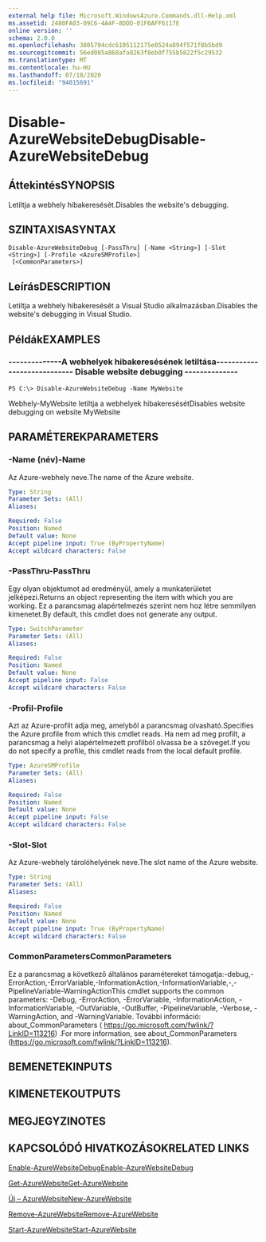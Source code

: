 ```yaml
---
external help file: Microsoft.WindowsAzure.Commands.dll-Help.xml
ms.assetid: 2480FA03-09C6-4A4F-8DDD-01F6AFF6117E
online version: ''
schema: 2.0.0
ms.openlocfilehash: 3805794cdc6105112175e0524a894f571f8b5bd9
ms.sourcegitcommit: 56ed085a868afa8263f8eb0f755b5822f5c29532
ms.translationtype: MT
ms.contentlocale: hu-HU
ms.lasthandoff: 07/18/2020
ms.locfileid: "94015691"
---
```

# <span data-ttu-id="29002-101">Disable-AzureWebsiteDebug</span><span class="sxs-lookup"><span data-stu-id="29002-101">Disable-AzureWebsiteDebug</span></span>

## <span data-ttu-id="29002-102">Áttekintés</span><span class="sxs-lookup"><span data-stu-id="29002-102">SYNOPSIS</span></span>
<span data-ttu-id="29002-103">Letiltja a webhely hibakeresését.</span><span class="sxs-lookup"><span data-stu-id="29002-103">Disables the website's debugging.</span></span>

## <span data-ttu-id="29002-104">SZINTAXISA</span><span class="sxs-lookup"><span data-stu-id="29002-104">SYNTAX</span></span>

```
Disable-AzureWebsiteDebug [-PassThru] [-Name <String>] [-Slot <String>] [-Profile <AzureSMProfile>]
 [<CommonParameters>]
```

## <span data-ttu-id="29002-105">Leírás</span><span class="sxs-lookup"><span data-stu-id="29002-105">DESCRIPTION</span></span>
<span data-ttu-id="29002-106">Letiltja a webhely hibakeresését a Visual Studio alkalmazásban.</span><span class="sxs-lookup"><span data-stu-id="29002-106">Disables the website's debugging in Visual Studio.</span></span>

## <span data-ttu-id="29002-107">Példák</span><span class="sxs-lookup"><span data-stu-id="29002-107">EXAMPLES</span></span>

### <span data-ttu-id="29002-108">--------------A webhelyek hibakeresésének letiltása--------------</span><span class="sxs-lookup"><span data-stu-id="29002-108">--------------  Disable website debugging --------------</span></span>
```
PS C:\> Disable-AzureWebsiteDebug -Name MyWebsite
```

<span data-ttu-id="29002-109">Webhely-MyWebsite letiltja a webhelyek hibakeresését</span><span class="sxs-lookup"><span data-stu-id="29002-109">Disables website debugging on website MyWebsite</span></span>

## <span data-ttu-id="29002-110">PARAMÉTEREK</span><span class="sxs-lookup"><span data-stu-id="29002-110">PARAMETERS</span></span>

### <span data-ttu-id="29002-111">-Name (név)</span><span class="sxs-lookup"><span data-stu-id="29002-111">-Name</span></span>
<span data-ttu-id="29002-112">Az Azure-webhely neve.</span><span class="sxs-lookup"><span data-stu-id="29002-112">The name of the Azure website.</span></span>

```yaml
Type: String
Parameter Sets: (All)
Aliases: 

Required: False
Position: Named
Default value: None
Accept pipeline input: True (ByPropertyName)
Accept wildcard characters: False
```

### <span data-ttu-id="29002-113">-PassThru</span><span class="sxs-lookup"><span data-stu-id="29002-113">-PassThru</span></span>
<span data-ttu-id="29002-114">Egy olyan objektumot ad eredményül, amely a munkaterületet jelképezi.</span><span class="sxs-lookup"><span data-stu-id="29002-114">Returns an object representing the item with which you are working.</span></span>
<span data-ttu-id="29002-115">Ez a parancsmag alapértelmezés szerint nem hoz létre semmilyen kimenetet.</span><span class="sxs-lookup"><span data-stu-id="29002-115">By default, this cmdlet does not generate any output.</span></span>

```yaml
Type: SwitchParameter
Parameter Sets: (All)
Aliases: 

Required: False
Position: Named
Default value: None
Accept pipeline input: False
Accept wildcard characters: False
```

### <span data-ttu-id="29002-116">-Profil</span><span class="sxs-lookup"><span data-stu-id="29002-116">-Profile</span></span>
<span data-ttu-id="29002-117">Azt az Azure-profilt adja meg, amelyből a parancsmag olvasható.</span><span class="sxs-lookup"><span data-stu-id="29002-117">Specifies the Azure profile from which this cmdlet reads.</span></span>
<span data-ttu-id="29002-118">Ha nem ad meg profilt, a parancsmag a helyi alapértelmezett profilból olvassa be a szöveget.</span><span class="sxs-lookup"><span data-stu-id="29002-118">If you do not specify a profile, this cmdlet reads from the local default profile.</span></span>

```yaml
Type: AzureSMProfile
Parameter Sets: (All)
Aliases: 

Required: False
Position: Named
Default value: None
Accept pipeline input: False
Accept wildcard characters: False
```

### <span data-ttu-id="29002-119">-Slot</span><span class="sxs-lookup"><span data-stu-id="29002-119">-Slot</span></span>
<span data-ttu-id="29002-120">Az Azure-webhely tárolóhelyének neve.</span><span class="sxs-lookup"><span data-stu-id="29002-120">The slot name of the Azure website.</span></span>

```yaml
Type: String
Parameter Sets: (All)
Aliases: 

Required: False
Position: Named
Default value: None
Accept pipeline input: True (ByPropertyName)
Accept wildcard characters: False
```

### <span data-ttu-id="29002-121">CommonParameters</span><span class="sxs-lookup"><span data-stu-id="29002-121">CommonParameters</span></span>
<span data-ttu-id="29002-122">Ez a parancsmag a következő általános paramétereket támogatja:-debug,-ErrorAction,-ErrorVariable,-InformationAction,-InformationVariable,-,-PipelineVariable-WarningAction</span><span class="sxs-lookup"><span data-stu-id="29002-122">This cmdlet supports the common parameters: -Debug, -ErrorAction, -ErrorVariable, -InformationAction, -InformationVariable, -OutVariable, -OutBuffer, -PipelineVariable, -Verbose, -WarningAction, and -WarningVariable.</span></span> <span data-ttu-id="29002-123">További információ: about_CommonParameters ( https://go.microsoft.com/fwlink/?LinkID=113216) .</span><span class="sxs-lookup"><span data-stu-id="29002-123">For more information, see about_CommonParameters (https://go.microsoft.com/fwlink/?LinkID=113216).</span></span>

## <span data-ttu-id="29002-124">BEMENETEK</span><span class="sxs-lookup"><span data-stu-id="29002-124">INPUTS</span></span>

## <span data-ttu-id="29002-125">KIMENETEK</span><span class="sxs-lookup"><span data-stu-id="29002-125">OUTPUTS</span></span>

## <span data-ttu-id="29002-126">MEGJEGYZI</span><span class="sxs-lookup"><span data-stu-id="29002-126">NOTES</span></span>

## <span data-ttu-id="29002-127">KAPCSOLÓDÓ HIVATKOZÁSOK</span><span class="sxs-lookup"><span data-stu-id="29002-127">RELATED LINKS</span></span>

[<span data-ttu-id="29002-128">Enable-AzureWebsiteDebug</span><span class="sxs-lookup"><span data-stu-id="29002-128">Enable-AzureWebsiteDebug</span></span>](./Enable-AzureWebsiteDebug.md)

[<span data-ttu-id="29002-129">Get-AzureWebsite</span><span class="sxs-lookup"><span data-stu-id="29002-129">Get-AzureWebsite</span></span>](./Get-AzureWebsite.md)

[<span data-ttu-id="29002-130">Új – AzureWebsite</span><span class="sxs-lookup"><span data-stu-id="29002-130">New-AzureWebsite</span></span>](./New-AzureWebsite.md)

[<span data-ttu-id="29002-131">Remove-AzureWebsite</span><span class="sxs-lookup"><span data-stu-id="29002-131">Remove-AzureWebsite</span></span>](./Remove-AzureWebsite.md)

[<span data-ttu-id="29002-132">Start-AzureWebsite</span><span class="sxs-lookup"><span data-stu-id="29002-132">Start-AzureWebsite</span></span>](./Start-AzureWebsite.md)


